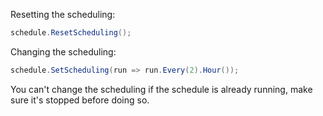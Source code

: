 Resetting the scheduling:

```cs
schedule.ResetScheduling();
```

Changing the scheduling:

```cs
schedule.SetScheduling(run => run.Every(2).Hour());
```

You can't change the scheduling if the schedule is already running, make sure it's stopped before doing so.
